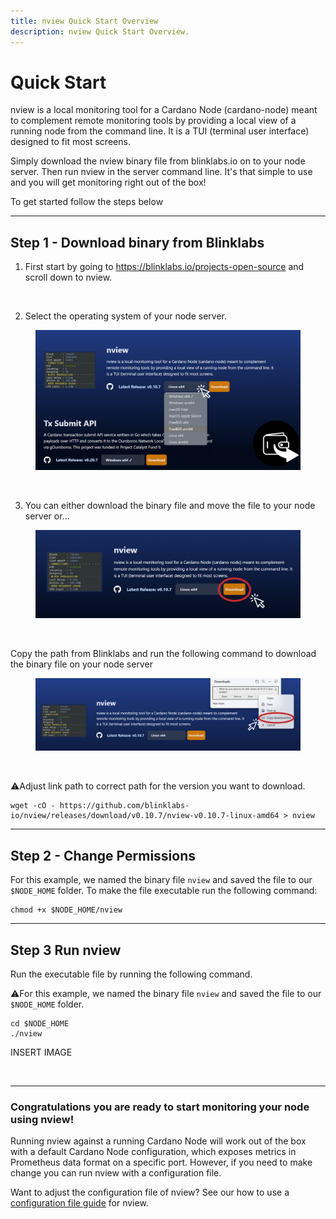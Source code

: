 ```yaml
---
title: nview Quick Start Overview
description: nview Quick Start Overview.
---
```


# Quick Start

nview is a local monitoring tool for a Cardano Node (cardano-node) meant to complement remote monitoring tools by providing a local view of a running node from the command line. It is a TUI (terminal user interface) designed to fit most screens. 

Simply download the nview binary file from blinklabs.io on to your node server. Then run nview in the server command line. It's that simple to use and you will get monitoring right out of the box! 

To get started follow the steps below

***


## Step 1 - Download binary from Blinklabs

1. First start by going to <a href="https://blinklabs.io/projects-open-source" target="_blank">https://blinklabs.io/projects-open-source</a> and scroll down to nview. 
<br>

2. Select the operating system of your node server.

<div align="left"><figure><img src="../../../../assets/nview/blinklabs_site_nview_operating_system.png" alt="" width="563"><figcaption></figcaption></figure></div>
<br>

3. You can either download the binary file and move the file to your node server or...  

<div align="left"><figure><img src="../../../../assets/nview/blinklabs_site_nview_download.png" alt="" width="563"><figcaption></figcaption></figure></div>

<br>

Copy the path from Blinklabs and run the following command to download the binary file on your node server

<div align="left"><figure><img src="../../../../assets/nview/blinklabs_site_nview_copy_link.png" alt="" width="563"><figcaption></figcaption></figure></div>

<br>

⚠️Adjust link path to correct path for the version you want to download. 

```
wget -cO - https://github.com/blinklabs-io/nview/releases/download/v0.10.7/nview-v0.10.7-linux-amd64 > nview
```

***


## Step 2 - Change Permissions

For this example, we named the binary file `nview` and saved the file to our `$NODE_HOME` folder. To make the file executable run the following command:

```
chmod +x $NODE_HOME/nview
```


***


## Step 3 Run nview

Run the executable file by running the following command.

⚠️For this example, we named the binary file `nview` and saved the file to our `$NODE_HOME` folder.

```
cd $NODE_HOME
./nview
```

INSERT IMAGE
<div align="left"><figure><img src="adder/adder_download.png" alt="" width="563"><figcaption></figcaption></figure></div>

***


### Congratulations you are ready to start monitoring your node using nview!

Running nview against a running Cardano Node will work out of the box with a default Cardano Node configuration, which exposes metrics in Prometheus data format on a specific port. However, if you need to make change you can run nview with a configuration file. 

Want to adjust the configuration file of nview? See our how to use a [configuration file guide](../using-config-file) for nview.
